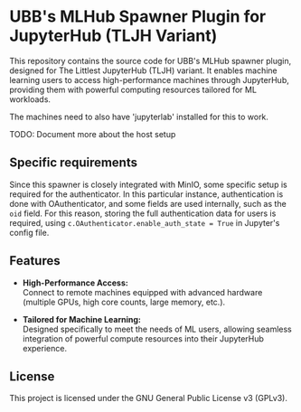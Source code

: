 # UBB's MLHub Spawner Plugin for JupyterHub (TLJH Variant)

This repository contains the source code for UBB's MLHub spawner plugin, designed for The Littlest JupyterHub (TLJH) variant. It enables machine learning users to access high-performance machines through JupyterHub, providing them with powerful computing resources tailored for ML workloads.

The machines need to also have 'jupyterlab' installed for this to work. 

TODO: Document more about the host setup

## Specific requirements

Since this spawner is closely integrated with MinIO, some specific setup is required for the authenticator. In this particular instance, authentication is done with OAuthenticator, and some fields are used internally, such as the `oid` field. For this reason, storing the full authentication data for users is required, using `c.OAuthenticator.enable_auth_state = True` in Jupyter's config file. 

## Features

- **High-Performance Access:**  
  Connect to remote machines equipped with advanced hardware (multiple GPUs, high core counts, large memory, etc.).

- **Tailored for Machine Learning:**  
  Designed specifically to meet the needs of ML users, allowing seamless integration of powerful compute resources into their JupyterHub experience.

## License

This project is licensed under the GNU General Public License v3 (GPLv3).
